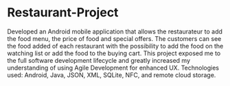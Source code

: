 # Restaurant-Project
Developed an Android mobile application that allows the restaurateur to add the food menu, the price of food and special offers. The customers can see the food added of each restaurant with the possibility to add the food on the watching list or add the food to the buying cart. This project exposed me to the full software development lifecycle and greatly increased my understanding of using Agile Development for enhanced UX. 
Technologies used: Android, Java, JSON, XML, SQLite, NFC, and remote cloud storage.
